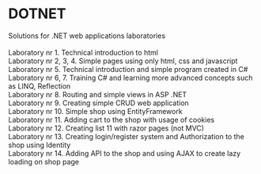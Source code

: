 # DOTNET
Solutions for .NET web applications laboratories <br/>
<br/>
Laboratory nr 1. Technical introduction to html<br/>
Laboratory nr 2, 3, 4. Simple pages using only html, css and javascript <br/>
Laboratory nr 5. Technical introduction and simple program created in C#<br/>
Laboratory nr 6, 7. Training C# and learning more advanced concepts such as LINQ, Reflection<br/>
Laboratory nr 8. Routing and simple views in ASP .NET<br/>
Laboratory nr 9. Creating simple CRUD web application<br/>
Laboratory nr 10. Simple shop using EntityFramework<br/>
Laboratory nr 11. Adding cart to the shop with usage of cookies<br/>
Laboratory nr 12. Creating list 11 with razor pages (not MVC)<br/>
Laboratory nr 13. Creating login/register system and Authorization to the shop using Identity<br/>
Laboratory nr 14. Adding API to the shop and using AJAX to create lazy loading on shop page<br/>

